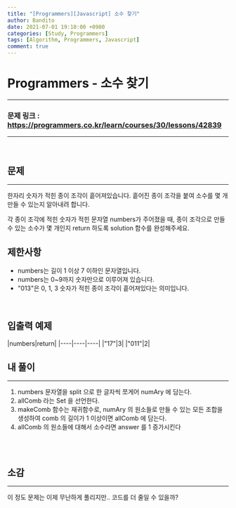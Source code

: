```yaml
---
title: "[Programmers][Javascript] 소수 찾기"
author: Bandito
date: 2021-07-01 19:10:00 +0900
categories: [Study, Programmers]
tags: [Algorithm, Programmers, Javascript]
comment: true
---
```

 
# Programmers - 소수 찾기

***
### 문제 링크 : <https://programmers.co.kr/learn/courses/30/lessons/42839>

***

<br/>

## 문제
***

한자리 숫자가 적힌 종이 조각이 흩어져있습니다. 흩어진 종이 조각을 붙여 소수를 몇 개 만들 수 있는지 알아내려 합니다.

각 종이 조각에 적힌 숫자가 적힌 문자열 numbers가 주어졌을 때, 종이 조각으로 만들 수 있는 소수가 몇 개인지 return 하도록 solution 함수를 완성해주세요.

## 제한사항

+ numbers는 길이 1 이상 7 이하인 문자열입니다.
+ numbers는 0~9까지 숫자만으로 이루어져 있습니다.
+ "013"은 0, 1, 3 숫자가 적힌 종이 조각이 흩어져있다는 의미입니다.

<br/>

## 입출력 예제

|numbers|return|
|----|----|----|
|"17"|3|
|"011"|2|


## 내 풀이
***

1. numbers 문자열을 split 으로 한 글자씩 쪼게어 numAry 에 담는다.
2. allComb 라는 Set 을 선언한다.
3. makeComb 함수는 재귀함수로, numAry 의 원소들로 만들 수 있는 모든 조합을 생성하여 comb 의 길이가 1 이상이면 allComb 에 담는다.
4. allComb 의 원소들에 대해서 소수라면 answer 를 1 증가시킨다


<br/>

<script src="https://gist.github.com/Suppplier/075fb6a1b4649feefb4116eb277826e8.js"></script>

<br/>


## 소감
***

이 정도 문제는 이제 무난하게 풀리지만.. 코드를 더 줄일 수 있을까? 
